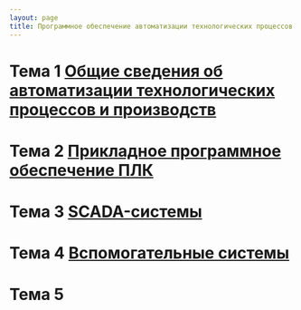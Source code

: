 ```yaml
---
layout: page
title: Программное обеспечение автоматизации технологических процессов и производств
---
```


# Тема 1 [Общие сведения об автоматизации технологических процессов и производств]({{site.baseurl}}/atpp_programming/1)
# Тема 2 [Прикладное программное обеспечение ПЛК]({{site.baseurl}}/atpp_programming/2)
# Тема 3 [SCADA-системы]({{site.baseurl}}/atpp_programming/3)
# Тема 4 [Вспомогательные системы]({{site.baseurl}}/atpp_programming/4)
# Тема 5 []({{site.baseurl}}/atpp_programming/5)